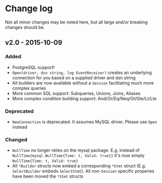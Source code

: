 # Change log

Not all minor changes may be noted here, but all large and/or breaking changes
should be.

## v2.0 - 2015-10-09

### Added
- PostgreSQL support!
- `Open(driver, dsn string, log EventReceiver)` creates an underlying connection for you based on a supplied driver and dsn string
- All builders are now available without a `Session` facilitating much more complex queries
- More common SQL support: Subqueries, Unions, Joins, Aliases
- More complex condition building support: And/Or/Eq/Neq/Gt/Gte/Lt/Lte

### Deprecated
- `NewConnection` is deprecated. It assumes MySQL driver. Please use `Open` instead

### Changed
- `NullTime` no longer relies on the mysql package. E.g. instead of `NullTime{mysql.NullTime{Time: t, Valid: true}}` it's now simply `NullTime{Time: t, Valid: true}`
- All `*Builder` structs now embed a corresponding `*Stmt` struct (E.g. `SelectBuilder` embeds `SelectStmt`). All non-`Session` specific properies have been moved the `*Stmt` structs
